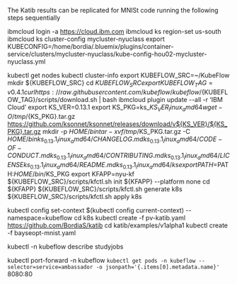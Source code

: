 The Katib results can be replicated for MNISt code running the following steps sequentially

ibmcloud login -a https://cloud.ibm.com
ibmcloud ks region-set us-south
ibmcloud ks cluster-config mycluster-nyuclass
export KUBECONFIG=/home/bordia/.bluemix/plugins/container-service/clusters/mycluster-nyuclass/kube-config-hou02-mycluster-nyuclass.yml

kubectl get nodes
kubectl cluster-info
export KUBEFLOW_SRC=~/KubeFlow
mkdir ${KUBEFLOW_SRC}
cd ${KUBEFLOW_SRC}
export KUBEFLOW_TAG=v0.4.1
curl https://raw.githubusercontent.com/kubeflow/kubeflow/${KUBEFLOW_TAG}/scripts/download.sh | bash
ibmcloud plugin update --all -r ‘IBM Cloud’
export KS_VER=0.13.1
export KS_PKG=ks_${KS_VER}_linux_amd64
wget -O /tmp/${KS_PKG}.tar.gz https://github.com/ksonnet/ksonnet/releases/download/v${KS_VER}/${KS_PKG}.tar.gz
mkdir -p ${HOME}/bin
tar -xvf /tmp/$KS_PKG.tar.gz -C ${HOME}/bin
ks_0.13.1_linux_amd64/CHANGELOG.md
ks_0.13.1_linux_amd64/CODE-OF-CONDUCT.md
ks_0.13.1_linux_amd64/CONTRIBUTING.md
ks_0.13.1_linux_amd64/LICENSE
ks_0.13.1_linux_amd64/README.md
ks_0.13.1_linux_amd64/ks
export PATH=$PATH:${HOME}/bin/$KS_PKG
export KFAPP=nyu-kf
${KUBEFLOW_SRC}/scripts/kfctl.sh init ${KFAPP} --platform none
cd ${KFAPP}
${KUBEFLOW_SRC}/scripts/kfctl.sh generate k8s
${KUBEFLOW_SRC}/scripts/kfctl.sh apply k8s

kubectl config set-context $(kubectl config current-context) --namespace=kubeflow
cd k8s
kubectl create -f pv-katib.yaml
https://github.com/BordiaS/katib
cd katib/examples/v1alpha1
kubectl create -f bayseopt-mnist.yaml

kubectl -n kubeflow describe studyjobs

kubectl port-forward -n kubeflow `kubectl get pods -n kubeflow --selector=service=ambassador -o jsonpath='{.items[0].metadata.name}'` 8080:80

















